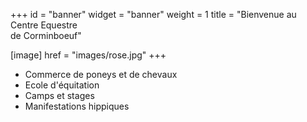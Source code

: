 +++
id = "banner"
widget = "banner"
weight = 1
title = "Bienvenue au <br />Centre Equestre <br />de Corminboeuf"

[image]
href = "images/rose.jpg"
+++
- Commerce de poneys et de chevaux
- Ecole d'équitation
- Camps et stages
- Manifestations hippiques